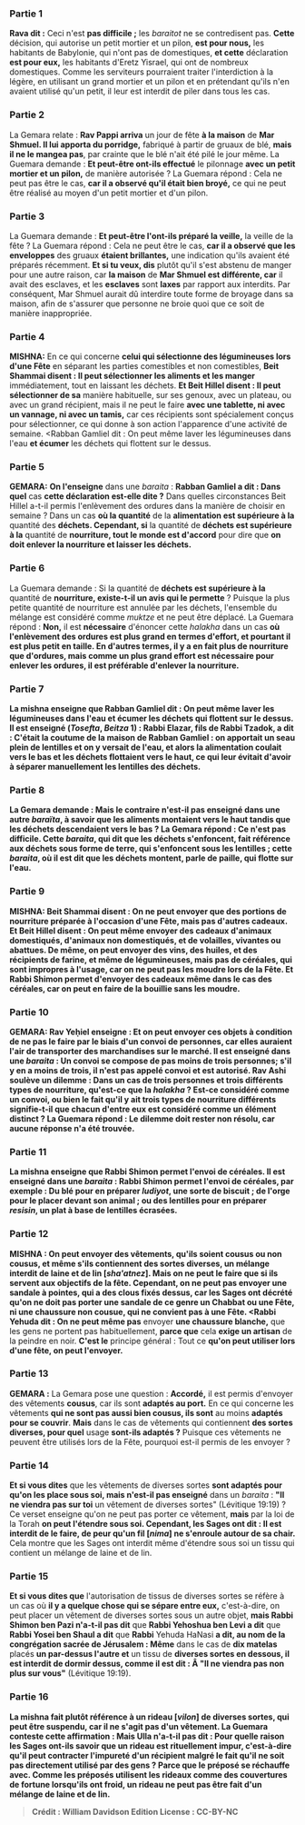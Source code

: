 
### Partie 1
<b>Rava dit :</b> Ceci n'est <b>pas difficile ;</b> les <i>baraitot</i> ne se contredisent pas. <b>Cette</b> décision, qui autorise un petit mortier et un pilon, <b>est pour nous,</b> les habitants de Babylonie, qui n'ont pas de domestiques, <b>et cette</b> déclaration <b>est pour eux,</b> les habitants d'Eretz Yisrael, qui ont de nombreux domestiques. Comme les serviteurs pourraient traiter l'interdiction à la légère, en utilisant un grand mortier et un pilon et en prétendant qu'ils n'en avaient utilisé qu'un petit, il leur est interdit de piler dans tous les cas.

### Partie 2
La Gemara relate : <b>Rav Pappi arriva</b> un jour de fête <b>à la maison</b> de <b>Mar Shmuel. Il lui apporta du porridge,</b> fabriqué à partir de gruaux de blé, <b>mais il ne le mangea pas</b>, par crainte que le blé n'ait été pilé le jour même. La Guemara demande : <b>Et peut-être ont-ils effectué</b> le pilonnage <b>avec un petit mortier et un pilon,</b> de manière autorisée ? La Guemara répond : Cela ne peut pas être le cas, <b>car il a observé qu'il était bien broyé,</b> ce qui ne peut être réalisé au moyen d'un petit mortier et d'un pilon.

### Partie 3
La Guemara demande : <b>Et peut-être l'ont-ils préparé la veille,</b> la veille de la fête ? La Guemara répond : Cela ne peut être le cas, <b>car il a observé que les enveloppes</b> des gruaux <b>étaient brillantes,</b> une indication qu'ils avaient été préparés récemment. <b>Et si tu veux, dis</b> plutôt qu'il s'est abstenu de manger pour une autre raison, car <b>la maison</b> de <b>Mar Shmuel est différente, car</b> il avait des esclaves, et les <b>esclaves</b> sont <b>laxes</b> par rapport aux interdits. Par conséquent, Mar Shmuel aurait dû interdire toute forme de broyage dans sa maison, afin de s'assurer que personne ne broie quoi que ce soit de manière inappropriée.

### Partie 4
<strong>MISHNA:</strong> En ce qui concerne <b>celui qui sélectionne des légumineuses lors d'une Fête</b> en séparant les parties comestibles et non comestibles, <b>Beit Shammai disent : Il peut sélectionner les aliments et les manger</b> immédiatement, tout en laissant les déchets. <b>Et Beit Hillel disent : Il peut sélectionner de sa</b> manière habituelle, sur ses genoux, avec un plateau, ou avec un grand récipient, mais il ne peut</b> le faire <b>avec une tablette, ni avec un vannage, ni avec un tamis,</b> car ces récipients sont spécialement conçus pour sélectionner, ce qui donne à son action l'apparence d'une activité de semaine. <Rabban Gamliel dit : On peut même laver</b> les légumineuses dans l'eau <b>et écumer</b> les déchets qui flottent sur le dessus.

### Partie 5
<strong>GEMARA:</strong> <b>On l'enseigne</b> dans une <i>baraita</i> : <b>Rabban Gamliel a dit : Dans quel</b> cas <b>cette déclaration est-elle dite ?</b> Dans quelles circonstances Beit Hillel a-t-il permis l'enlèvement des ordures dans la manière de choisir en semaine ? Dans un cas <b>où la quantité</b> de la <b>alimentation est supérieure à la</b> quantité des <b>déchets. Cependant, si</b> la quantité de <b>déchets est supérieure à la</b> quantité de <b>nourriture, tout le monde est d'accord</b> pour dire que <b>on doit enlever la nourriture et laisser les déchets.</b>

### Partie 6
La Guemara demande : Si la quantité de <b>déchets est supérieure à la</b> quantité de <b>nourriture, existe-t-il un avis qui le permette</b> ? Puisque la plus petite quantité de nourriture est annulée par les déchets, l'ensemble du mélange est considéré comme <i>muktze</i> et ne peut être déplacé. La Guemara répond : <b>Non,</b> il est <b>nécessaire</b> d'énoncer cette <i>halakha</i> dans un cas <b>où l'enlèvement des ordures <b>est plus grand en</b> termes d'<b>effort, et</b> pourtant il est <b>plus petit en taille.</b> En d'autres termes, il y a en fait plus de nourriture que d'ordures, mais comme un plus grand effort est nécessaire pour enlever les ordures, il est préférable d'enlever la nourriture.

### Partie 7
La mishna enseigne que <b>Rabban Gamliel dit : On peut même laver</b> les légumineuses dans l'eau <b>et écumer</b> les déchets qui flottent sur le dessus. <b>Il est enseigné</b> (<i>Tosefta</i>, <i>Beitza</i> 1) : <b>Rabbi Elazar, fils de Rabbi Tzadok, a dit : C'était la coutume de la maison de Rabban Gamliel : on apportait un seau plein de lentilles et on y versait de l'eau, et alors</b> la <b>alimentation</b> coulait <b>vers le bas et les déchets</b> flottaient <b>vers le haut,</b> ce qui leur évitait d'avoir à séparer manuellement les lentilles des déchets.

### Partie 8
La Gemara demande : <b>Mais le contraire n'est-il pas enseigné</b> dans une autre <i>baraïta</i>, à savoir que les aliments montaient vers le haut tandis que les déchets descendaient vers le bas ? La Gemara répond : Ce n'est <b>pas difficile. Cette</b> <i>baraita</i>, qui dit que les déchets s'enfoncent, fait référence <b>aux</b> déchets sous forme de <b>terre,</b> qui s'enfoncent sous les lentilles ; <b>cette</b> <i>baraita</i>, où il est dit que les déchets montent, parle <b>de paille,</b> qui flotte sur l'eau.

### Partie 9
<strong>MISHNA:</strong> <b>Beit Shammai disent : On ne peut envoyer que des portions</b> de nourriture préparée <b>à l'occasion d'une Fête,</b> mais pas d'autres cadeaux. <b>Et Beit Hillel disent : On peut</b> même <b>envoyer</b> des cadeaux d'animaux <b>domestiqués, d'animaux non domestiqués, et de volailles, vivantes ou abattues.</b> De même, <b>on peut envoyer des vins, des huiles, et</b> des récipients de <b>farine, et</b> même de <b>légumineuses, mais pas de céréales,</b> qui sont impropres à l'usage, car on ne peut pas les moudre lors de la Fête. <b>Et Rabbi Shimon permet</b> d'envoyer des cadeaux même dans le cas <b>des céréales,</b> car on peut en faire de la bouillie sans les moudre.

### Partie 10
<strong>GEMARA:</strong> <b>Rav Yeḥiel enseigne : Et</b> on peut envoyer ces objets <b>à condition de ne pas le faire par</b> le biais d'un <b>convoi</b> de personnes, car elles auraient l'air de transporter des marchandises sur le marché. Il est <b>enseigné</b> dans une <i>baraita</i> : <b>Un convoi</b> se compose de <b>pas moins de trois personnes;</b> s'il y en a moins de trois, il n'est pas appelé convoi et est autorisé. <b>Rav Ashi soulève un dilemme :</b> Dans un cas de <b>trois personnes et trois</b> différents <b>types</b> de nourriture, <b>qu'est-ce que</b> la <i>halakha</i> ? Est-ce considéré comme un convoi, ou bien le fait qu'il y ait trois types de nourriture différents signifie-t-il que chacun d'entre eux est considéré comme un élément distinct ? La Guemara répond : Le dilemme <b>doit rester</b> non résolu, car aucune réponse n'a été trouvée.

### Partie 11
La mishna enseigne que <b>Rabbi Shimon permet</b> l'envoi <b>de céréales. Il est enseigné</b> dans une <i>baraita</i> : <b>Rabbi Shimon permet</b> l'envoi <b>de céréales, par exemple : Du blé pour en préparer <i>ludiyot</i>,</b> une sorte de biscuit ; <b>de l'orge pour le placer devant son animal ;</b> ou <b>des lentilles pour en préparer <i>resisin</i>,</b> un plat à base de lentilles écrasées.

### Partie 12
<strong>MISHNA :</strong> <b>On peut envoyer des vêtements, qu'ils soient</b> <b>cousus ou non cousus, et même s'ils contiennent des sortes diverses,</b> un mélange interdit de laine et de lin [<i>sha'atnez</i>]. <b>Mais</b> on ne peut le faire que si <b>ils</b> servent <b>aux objectifs de la fête. Cependant, on ne peut pas</b> envoyer <b>une sandale à pointes,</b> qui a des clous fixés dessus, car les Sages ont décrété qu'on ne doit pas porter une sandale de ce genre un Chabbat ou une Fête, <b>ni une chaussure non cousue,</b> qui ne convient pas à une Fête. <Rabbi Yehuda dit : On ne peut même pas</b> envoyer <b>une chaussure blanche,</b> que les gens ne portent pas habituellement, <b>parce que</b> cela <b>exige un artisan</b> de la peindre en noir. <b>C'est le</b> principe général : </b> Tout ce <b>qu'on peut utiliser lors d'une fête, on peut l'envoyer.</b>

### Partie 13
<strong>GEMARA :</strong> La Gemara pose une question : <b>Accordé,</b> il est permis d'envoyer des vêtements <b>cousus</b>, car ils sont <b>adaptés au port.</b> En ce qui concerne les vêtements <b>qui ne sont pas aussi bien cousus, ils sont</b> au moins <b>adaptés pour se couvrir</b>. <b>Mais</b> dans le cas de vêtements qui contiennent <b>des sortes diverses, pour quel</b> usage <b>sont-ils adaptés ?</b> Puisque ces vêtements ne peuvent être utilisés lors de la Fête, pourquoi est-il permis de les envoyer ?

### Partie 14
<b>Et si vous dites</b> que les vêtements de diverses sortes <b>sont adaptés pour qu'on les place sous soi, mais n'est-il pas enseigné</b> dans un <i>baraita</i> : <b>"Il ne viendra pas sur toi</b> un vêtement de diverses sortes" (Lévitique 19:19) ? Ce verset enseigne qu'on ne peut pas porter ce vêtement, <b>mais</b> par la loi de la Torah <b>on peut l'étendre sous soi. Cependant, les Sages ont dit : Il est interdit de le faire, de peur qu'un fil [<i>nima</i>] ne s'enroule autour de sa chair.</b> Cela montre que les Sages ont interdit même d'étendre sous soi un tissu qui contient un mélange de laine et de lin.

### Partie 15
<b>Et si vous dites que</b> l'autorisation de tissus de diverses sortes se réfère à un cas où <b>il y a quelque chose qui se sépare entre eux,</b> c'est-à-dire, on peut placer un vêtement de diverses sortes sous un autre objet, <b>mais Rabbi Shimon ben Pazi n'a-t-il pas dit</b> que <b>Rabbi Yehoshua ben Levi a dit</b> que <b>Rabbi Yosei ben Shaul a dit</b> que <b>Rabbi</b> Yehuda HaNasi <b>a dit, au nom de la congrégation sacrée de Jérusalem : Même</b> dans le cas de <b>dix matelas</b> placés <b>un par-dessus l'autre et</b> un tissu de <b>diverses sortes en dessous, il est interdit de dormir dessus, comme il est dit : Â "Il ne viendra pas non plus sur vous"</b> (Lévitique 19:19).

### Partie 16
<b>La mishna fait plutôt référence <b>à un rideau [<i>vilon</i>]</b> de diverses sortes, qui peut être suspendu, car il ne s'agit pas d'un vêtement. La Guemara conteste cette affirmation : <b>Mais Ulla n'a-t-il pas dit : Pour quelle</b> raison <b>les Sages ont-ils <b>savoir</b> que <b>un rideau est rituellement impur,</b> c'est-à-dire qu'il peut contracter l'impureté d'un récipient malgré le fait qu'il ne soit pas directement utilisé par des gens ? <b>Parce que le préposé se réchauffe avec.</b> Comme les préposés utilisent les rideaux comme des couvertures de fortune lorsqu'ils ont froid, un rideau ne peut pas être fait d'un mélange de laine et de lin.

>Crédit : William Davidson Edition
>License : CC-BY-NC